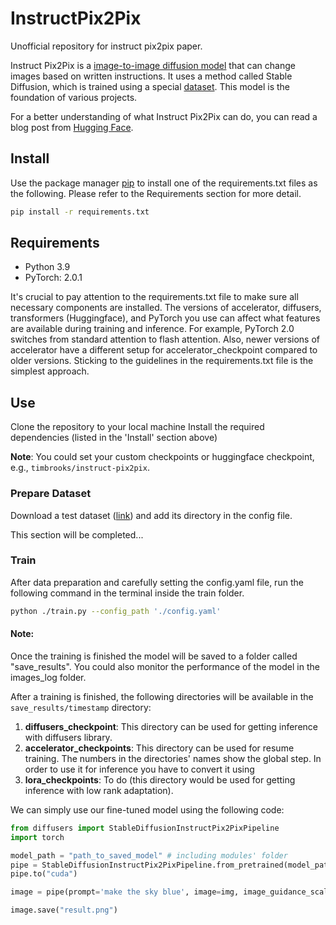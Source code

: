 # InstructPix2Pix
Unofficial repository for instruct pix2pix paper.


Instruct Pix2Pix is a [image-to-image diffusion model](https://arxiv.org/abs/2211.09800)
that can change images based on written instructions. It uses a method called Stable Diffusion, 
which is trained using a special [dataset](https://huggingface.co/datasets/timbrooks/instructpix2pix-clip-filtered). This model is the foundation of various projects.

For a better understanding of what Instruct Pix2Pix can do, you can read a blog post from
[Hugging Face](https://huggingface.co/blog/instruction-tuning-sd).

## Install

Use the package manager [pip](https://pip.pypa.io/en/stable/) to install one of the requirements.txt files 
as the following. Please refer to the Requirements section for more detail.

```bash
pip install -r requirements.txt
```


## Requirements
+ Python 3.9
+ PyTorch: 2.0.1


It's crucial to pay attention to the requirements.txt file to make sure all necessary components are installed.
The versions of accelerator, diffusers, transformers (Huggingface), and PyTorch you use can affect what features
are available during training and inference. For example, PyTorch 2.0 switches from standard attention to 
flash attention. Also, newer versions of accelerator have a different setup for accelerator_checkpoint compared 
to older versions. Sticking to the guidelines in the requirements.txt file is the simplest approach.


## Use
Clone the repository to your local machine
Install the required dependencies (listed in the 'Install' section above)


__Note__: You could set your custom checkpoints or huggingface checkpoint, e.g., `timbrooks/instruct-pix2pix`.


### Prepare Dataset
Download a test dataset ([link](https://huggingface.co/datasets/fusing/instructpix2pix-1000-samples)) and
add its directory in the config file.


This section will be completed...

### Train

After data preparation and carefully setting the config.yaml file, run the following command in the terminal inside
the train folder.

```bash
python ./train.py --config_path './config.yaml'
 ```

#### Note:
Once the training is finished the model will be saved to a folder called "save_results". You could also monitor the performance of the model in the images_log folder.

After a training is finished, the following directories will be available in the `save_results/timestamp` directory:
1) **diffusers_checkpoint**: This directory can be used for getting inference with diffusers library.
2) **accelerator_checkpoints**: This directory can be used for resume training. The numbers in the directories' names show the global step. 
In order to use it for inference you have to convert it using
3) **lora_checkpoints**: To do (this directory would be used for getting inference with low rank adaptation).

We can simply use our fine-tuned model using the following code:

```python
from diffusers import StableDiffusionInstructPix2PixPipeline
import torch

model_path = "path_to_saved_model" # including modules' folder
pipe = StableDiffusionInstructPix2PixPipeline.from_pretrained(model_path, torch_dtype=torch.float16)
pipe.to("cuda")

image = pipe(prompt='make the sky blue', image=img, image_guidance_scale=1.5).images[0]

image.save("result.png")

```

